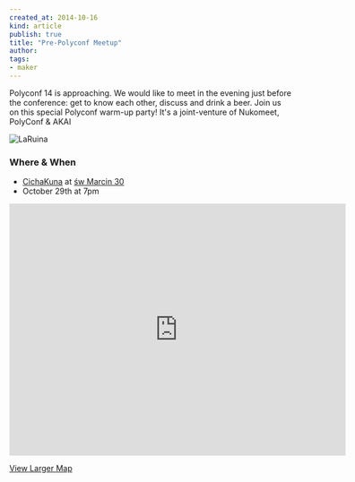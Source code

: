 ```yaml
---
created_at: 2014-10-16
kind: article
publish: true
title: "Pre-Polyconf Meetup"
author:
tags:
- maker
---
```


Polyconf 14 is approaching. We would like to meet in the evening just before the conference: get to know each other, discuss and drink a beer. Join us on this special Polyconf warm-up party! It's a joint-venture of Nukomeet, PolyConf & AKAI


![LaRuina](/assets/images/blog/LaRuina.jpg "Cafe La Ruina")

### Where & When

 * [CichaKuna][1] at [św Marcin 30][2]
 * October 29th at 7pm

 <iframe src="https://www.google.com/maps/embed?pb=!1m18!1m12!1m3!1d4867.530051480848!2d16.95335705767265!3d52.410934692440875!2m3!1f0!2f0!3f0!3m2!1i1024!2i768!4f13.1!3m3!1m2!1s0x47045b6ea5d41d15%3A0xe30bd6b29ad0fd9c!2zxZpyw7Nka2EgMywgNjEtMTI1IFBvem5hxYQ!5e0!3m2!1spl!2spl!4v1412364013099" width="600" height="450" frameborder="0" style="border:0"></iframe>
 <br/>

[View Larger Map][3]

[1]: http://laruina.pl
[2]: https://goo.gl/maps/bYHtQ
[3]: https://goo.gl/maps/bYHtQ